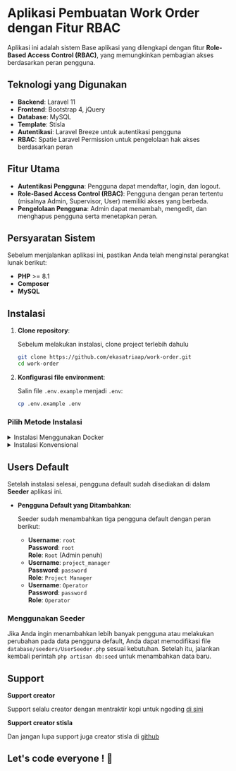 # Aplikasi Pembuatan Work Order dengan Fitur RBAC

Aplikasi ini adalah sistem Base aplikasi yang dilengkapi dengan fitur **Role-Based Access Control (RBAC)**, yang memungkinkan pembagian akses berdasarkan peran pengguna.

## Teknologi yang Digunakan

-   **Backend**: Laravel 11
-   **Frontend**: Bootstrap 4, jQuery
-   **Database**: MySQL
-   **Template**: Stisla
-   **Autentikasi**: Laravel Breeze untuk autentikasi pengguna
-   **RBAC**: Spatie Laravel Permission untuk pengelolaan hak akses berdasarkan peran

## Fitur Utama

-   **Autentikasi Pengguna**: Pengguna dapat mendaftar, login, dan logout.
-   **Role-Based Access Control (RBAC)**: Pengguna dengan peran tertentu (misalnya Admin, Supervisor, User) memiliki akses yang berbeda.
-   **Pengelolaan Pengguna**: Admin dapat menambah, mengedit, dan menghapus pengguna serta menetapkan peran.

## Persyaratan Sistem

Sebelum menjalankan aplikasi ini, pastikan Anda telah menginstal perangkat lunak berikut:

-   **PHP** >= 8.1
-   **Composer**
-   **MySQL**

## Instalasi

1. **Clone repository**:

    Sebelum melakukan instalasi, clone project terlebih dahulu

    ```bash
    git clone https://github.com/ekasatriaap/work-order.git
    cd work-order
    ```

2. **Konfigurasi file environment**:

    Salin file `.env.example` menjadi `.env`:

    ```bash
    cp .env.example .env
    ```

### Pilih Metode Instalasi

<details>

<summary>Instalasi Menggunakan Docker</summary>

1. **Pastikan Docker dan Docker Compose terinstal**:

    Sebelum melanjutkan, pastikan Docker dan Docker Compose telah terinstal pada sistem Anda. Jika belum, ikuti instruksi [di sini](https://docs.docker.com/get-docker/) untuk menginstalnya.

2. **Membangun container Docker**:

    Jalankan perintah berikut untuk membangun aplikasi menggunakan Docker Compose:

    ```bash
    docker compose create
    ```

    Perintah ini akan membangun image Docker, dan mengatur database.

3. **Menjalankan container Docker**:

    Jalankan perintah berikut untuk menjalankan aplikasi menggunakan Docker Compose:

    ```bash
    docker compose start
    ```

    Perintah ini akan menjalankan aplikasi dalam container.[di sini](https://docs.docker.com/get-docker/)

4. **Generate aplikasi key**:

    Jalankan perintah berikut untuk menghasilkan aplikasi key:

    ```bash
    docker exec work-order-app php artisan key:generate
    ```

5. **Membuat database**:

    Koneksikan database client dengan database dengan username root dan password root. Buat database dengan nama work-order di dalam container.

6. **Migrasi data**:

    Anda bisa menggunakan data yang sudah di sediakan di /public/database.sql, atau menj[di sini](https://docs.docker.com/get-docker/)

    ```

    ```

7. **Jalankan aplikasi**:

    Setelah proses selesai, Anda dapat mengakses aplikasi di `http://localhost:8080`.

</details>

<details>
<summary>Instalasi Konvensional</summary>

1. **Instal dependensi backend**:

    Pastikan Anda sudah menginstal Composer. Kemudian jalankan perintah berikut untuk menginstal dependensi Laravel:

    ```bash
    composer install
    ```

2. **Generate aplikasi key**:

    Jalankan perintah berikut untuk menghasilkan aplikasi key:

    ```bash
    php artisan key:generate
    ```

3. **Membuat database**:

    Buat database dengan nama work-order.

4. **Migrasi data**:

    Anda bisa menggunakan data yang sudah di sediakan di /public/database.sql, atau menjalankan perintah migrasi dan seeder.

    ```bash
    php artisan migrate --seed
    ```

5. **Jalankan aplikasi**:

    Sekarang Anda dapat menjalankan aplikasi menggunakan perintah berikut:

    ```bash
    php artisan serve
    ```

    Aplikasi akan tersedia di `http://localhost:8000`.

</details>

## Users Default

Setelah instalasi selesai, pengguna default sudah disediakan di dalam **Seeder** aplikasi ini.

-   **Pengguna Default yang Ditambahkan**:

    Seeder sudah menambahkan tiga pengguna default dengan peran berikut:

    -   **Username**: `root`  
        **Password**: `root`  
        **Role**: `Root` (Admin penuh)
    -   **Username**: `project_manager`  
        **Password**: `password`  
        **Role**: `Project Manager`
    -   **Username**: `Operator`  
        **Password**: `password`  
        **Role**: `Operator`

### Menggunakan Seeder

Jika Anda ingin menambahkan lebih banyak pengguna atau melakukan perubahan pada data pengguna default, Anda dapat memodifikasi file `database/seeders/UserSeeder.php` sesuai kebutuhan. Setelah itu, jalankan kembali perintah `php artisan db:seed` untuk menambahkan data baru.

## Support

**Support creator**

Support selalu creator dengan mentraktir kopi untuk ngoding [di sini](teer.id/ekasatriaap)

**Support creator stisla**

Dan jangan lupa support juga creator stisla di [github](https://github.com/stisla/stisla)

## Let's code everyone ! 🚀
